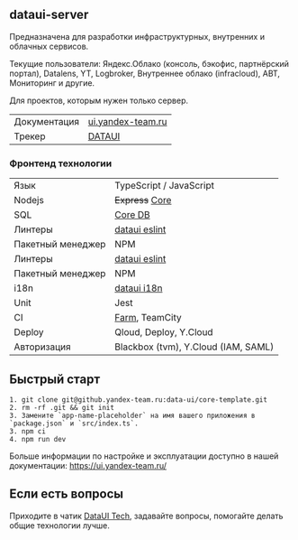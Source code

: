 ## dataui-server

Предназначена для разработки инфраструктурных, внутренних и облачных сервисов.

Текущие пользователи: Яндекс.Облако (консоль, бэкофис, партнёрский портал), Datalens, YT, Logbroker, Внутреннее облако (infracloud), ABT, Мониторинг и другие.

Для проектов, которым нужен только сервер.

|||
| -------- | ------ |
| Документация | [ui.yandex-team.ru](https://ui.yandex-team.ru) |
| Трекер | [DATAUI](https://st.yandex-team.ru/DATAUI) |

### Фронтенд технологии

|||
| -------- | ------ |
| Язык | TypeScript / JavaScript |
| Nodejs | ~~Express~~ [Core](https://github.yandex-team.ru/data-ui/core) |
| SQL | [Core DB](https://github.yandex-team.ru/data-ui/core-db) |
| Линтеры| [dataui eslint](https://github.yandex-team.ru/data-ui/eslint-config) |
| Пакетный менеджер | NPM ||
| Линтеры| [dataui eslint](https://github.yandex-team.ru/data-ui/eslint-config) |
| Пакетный менеджер | NPM ||
| i18n | [dataui i18n](https://github.yandex-team.ru/data-ui/i18n) |
| Unit| Jest||
| CI| [Farm](https://github.yandex-team.ru/data-ui/farm), TeamCity ||
| Deploy| Qloud, Deploy, Y.Cloud ||
| Авторизация| Blackbox (tvm), Y.Cloud (IAM, SAML) ||


## Быстрый старт

```
1. git clone git@github.yandex-team.ru:data-ui/core-template.git
2. rm -rf .git && git init
3. Замените `app-name-placeholder` на имя вашего приложения в `package.json` и `src/index.ts`.
3. npm ci
4. npm run dev
```

Больше информации по настройке и эксплуатации доступно в нашей документации: https://ui.yandex-team.ru/

## Если есть вопросы

Приходите в чатик [DataUI Tech](https://t.me/joinchat/BpUNFE6mDwalY2r4_TRrZg), задавайте вопросы, помогайте делать общие технологии лучше.
